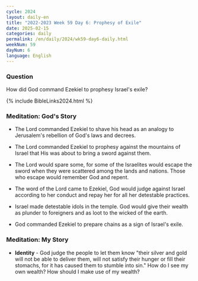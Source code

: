 ```yaml
---
cycle: 2024
layout: daily-en
title: "2022-2023 Week 59 Day 6: Prophesy of Exile"
date: 2025-02-15
categories: daily
permalink: /en/daily/2024/wk59-day6-daily.html
weekNum: 59
dayNum: 6
language: English
---
```


### Question     
How did God command Ezekiel to prophesy Israel's exile?

{% include BibleLinks2024.html %}

### Meditation: God's Story   
+ The Lord commanded Ezekiel to shave his head as an analogy to Jerusalem's rebellion of God's laws and decrees. 

+ The Lord commanded Ezekiel to prophesy against the mountains of Israel that His was about to bring a sword against them. 

+ The Lord would spare some, for some of the Israelites would escape the sword when they were scattered among the lands and nations. Those who escape would remember God and repent. 

+ The word of the Lord came to Ezekiel, God would judge against Israel according to her conduct and repay her for all her detestable practices. 

+ Israel made detestable idols in the temple. God would give their wealth as plunder to foreigners and as loot to the wicked of the earth. 

+ God commanded Ezekiel to prepare chains as a sign of Israel's exile. 

### Meditation: My Story   
+ **Identity** - God judge the people to let them know "their silver and gold will not be able to deliver them, will not satisfy their hunger or fill their stomachs, for it has caused them to stumble into sin." How do I see my own wealth? How should I make use of my wealth? 
